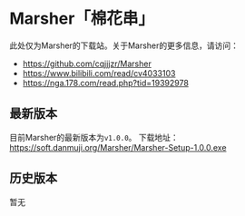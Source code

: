 # Marsher「棉花串」

此处仅为Marsher的下载站。关于Marsher的更多信息，请访问：

- https://github.com/cqjjjzr/Marsher
- https://www.bilibili.com/read/cv4033103
- https://nga.178.com/read.php?tid=19392978

## 最新版本

目前Marsher的最新版本为`v1.0.0`。
下载地址：https://soft.danmuji.org/Marsher/Marsher-Setup-1.0.0.exe

## 历史版本

暂无
